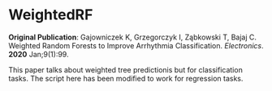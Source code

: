 # WeightedRF

**Original Publication**: Gajowniczek K, Grzegorczyk I, Ząbkowski T, Bajaj C. Weighted Random Forests to Improve Arrhythmia Classification. *Electronics*. **2020** Jan;9(1):99.

This paper talks about weighted tree predictionis but for classification tasks. The script here has been modified to work for regression tasks.
